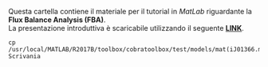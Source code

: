 Questa cartella contiene il materiale per il tutorial in *MatLab* riguardante la **Flux Balance Analysis (FBA)**.  
La presentazione introduttiva è scaricabile utilizzando il seguente [**LINK**](https://drive.google.com/open?id=1ek5q6gPeHc9OsQLrHw2RAU00rl5uz-2N).  
```
cp /usr/local/MATLAB/R2017B/toolbox/cobratoolbox/test/models/mat(iJ01366.mat Scrivania
